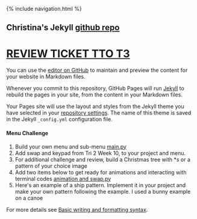{% include navigation.html %}

## Christina's Jekyll [github repo](https://github.com/christinlee367/christinlee367.github.io)
# [REVIEW TICKET TTO T3](https://github.com/christinlee367/christinlee367.github.io/issues/1)
You can use the [editor on GitHub](https://github.com/christinlee367/christinlee367.github.io/edit/main/README.md) to maintain and preview the content for your website in Markdown files.

Whenever you commit to this repository, GitHub Pages will run [Jekyll](https://jekyllrb.com/) to rebuild the pages in your site, from the content in your Markdown files.

Your Pages site will use the layout and styles from the Jekyll theme you have selected in your [repository settings](https://github.com/christinlee367/christinlee367.github.io/settings/pages). The name of this theme is saved in the Jekyll `_config.yml` configuration file.

#### Menu Challenge
1. Build your own menu and sub-menu
[main.py](https://github.com/christinlee367/christinlee367.github.io/blob/main/main.py)
2. Add swap and keypad from Tri 2 Week 10, to your project and menu.
3. For additional challenge and review, build a Christmas tree with *s or a pattern of your choice
image
4. Add two items below to get ready for animations and interacting with terminal codes
[animation and swap.py](https://github.com/christinlee367/christinlee367.github.io/blob/main/test.py)
5. Here's an example of a ship pattern. Implement it in your project and make your own pattern following the example.
I used a bunny example on a canoe



For more details see [Basic writing and formatting syntax](https://docs.github.com/en/github/writing-on-github/getting-started-with-writing-and-formatting-on-github/basic-writing-and-formatting-syntax).

